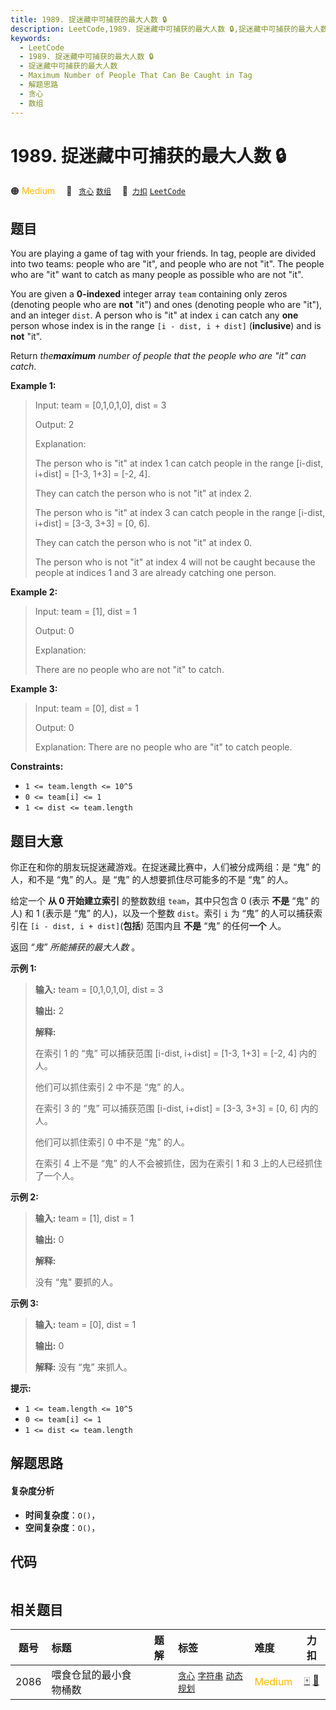 ```yaml
---
title: 1989. 捉迷藏中可捕获的最大人数 🔒
description: LeetCode,1989. 捉迷藏中可捕获的最大人数 🔒,捉迷藏中可捕获的最大人数,Maximum Number of People That Can Be Caught in Tag,解题思路,贪心,数组
keywords:
  - LeetCode
  - 1989. 捉迷藏中可捕获的最大人数 🔒
  - 捉迷藏中可捕获的最大人数
  - Maximum Number of People That Can Be Caught in Tag
  - 解题思路
  - 贪心
  - 数组
---
```


# 1989. 捉迷藏中可捕获的最大人数 🔒

🟠 <font color=#ffb800>Medium</font>&emsp; 🔖&ensp; [`贪心`](/tag/greedy.md) [`数组`](/tag/array.md)&emsp; 🔗&ensp;[`力扣`](https://leetcode.cn/problems/maximum-number-of-people-that-can-be-caught-in-tag) [`LeetCode`](https://leetcode.com/problems/maximum-number-of-people-that-can-be-caught-in-tag)

## 题目

You are playing a game of tag with your friends. In tag, people are divided
into two teams: people who are "it", and people who are not "it". The people
who are "it" want to catch as many people as possible who are not "it".

You are given a **0-indexed** integer array `team` containing only zeros
(denoting people who are **not** "it") and ones (denoting people who are
"it"), and an integer `dist`. A person who is "it" at index `i` can catch any
**one** person whose index is in the range `[i - dist, i + dist]`
(**inclusive**) and is **not** "it".

Return _the**maximum** number of people that the people who are "it" can
catch_.



**Example 1:**

> Input: team = [0,1,0,1,0], dist = 3
> 
> Output: 2
> 
> Explanation:
> 
> The person who is "it" at index 1 can catch people in the range [i-dist, i+dist] = [1-3, 1+3] = [-2, 4].
> 
> They can catch the person who is not "it" at index 2.
> 
> The person who is "it" at index 3 can catch people in the range [i-dist, i+dist] = [3-3, 3+3] = [0, 6].
> 
> They can catch the person who is not "it" at index 0.
> 
> The person who is not "it" at index 4 will not be caught because the people at indices 1 and 3 are already catching one person.

**Example 2:**

> Input: team = [1], dist = 1
> 
> Output: 0
> 
> Explanation:
> 
> There are no people who are not "it" to catch.

**Example 3:**

> Input: team = [0], dist = 1
> 
> Output: 0
> 
> Explanation: There are no people who are "it" to catch people.

**Constraints:**

  * `1 <= team.length <= 10^5`
  * `0 <= team[i] <= 1`
  * `1 <= dist <= team.length`


## 题目大意

你正在和你的朋友玩捉迷藏游戏。在捉迷藏比赛中，人们被分成两组：是 “鬼” 的人，和不是 “鬼” 的人。是 “鬼” 的人想要抓住尽可能多的不是 “鬼” 的人。

给定一个 **从 0 开始建立索引** 的整数数组 `team`，其中只包含 0 (表示 **不是** “鬼” 的人) 和 1 (表示是 “鬼”
的人)，以及一个整数 `dist`。索引 `i` 为 “鬼” 的人可以捕获索引在 `[i - dist, i + dist]`(**包括**) 范围内且
**不是** “鬼” 的任何**一个** 人。

返回 _“鬼” 所能捕获的最大人数_ 。



**示例 1:**

> 
> 
> 
> 
> 
> **输入:** team = [0,1,0,1,0], dist = 3
> 
> **输出:** 2
> 
> **解释:**
> 
> 在索引 1 的 “鬼” 可以捕获范围 [i-dist, i+dist] = [1-3, 1+3] = [-2, 4] 内的人。
> 
> 他们可以抓住索引 2 中不是 “鬼” 的人。
> 
> 在索引 3 的 “鬼” 可以捕获范围 [i-dist, i+dist] = [3-3, 3+3] = [0, 6] 内的人。
> 
> 他们可以抓住索引 0 中不是 “鬼” 的人。
> 
> 在索引 4 上不是 “鬼” 的人不会被抓住，因为在索引 1 和 3 上的人已经抓住了一个人。

**示例 2:**

> 
> 
> 
> 
> 
> **输入:** team = [1], dist = 1
> 
> **输出:** 0
> 
> **解释:**
> 
> 没有 “鬼" 要抓的人。
> 
> 

**示例 3:**

> 
> 
> 
> 
> 
> **输入:** team = [0], dist = 1
> 
> **输出:** 0
> 
> **解释:** 没有 “鬼” 来抓人。
> 
> 



**提示:**

  * `1 <= team.length <= 10^5`
  * `0 <= team[i] <= 1`
  * `1 <= dist <= team.length`


## 解题思路

#### 复杂度分析

- **时间复杂度**：`O()`，
- **空间复杂度**：`O()`，

## 代码

```javascript

```

## 相关题目

<!-- prettier-ignore -->
| 题号 | 标题 | 题解 | 标签 | 难度 | 力扣 |
| :------: | :------ | :------: | :------ | :------ | :------: |
| 2086 | 喂食仓鼠的最小食物桶数 |  |  [`贪心`](/tag/greedy.md) [`字符串`](/tag/string.md) [`动态规划`](/tag/dynamic-programming.md) | <font color=#ffb800>Medium</font> | [🀄️](https://leetcode.cn/problems/minimum-number-of-food-buckets-to-feed-the-hamsters) [🔗](https://leetcode.com/problems/minimum-number-of-food-buckets-to-feed-the-hamsters) |